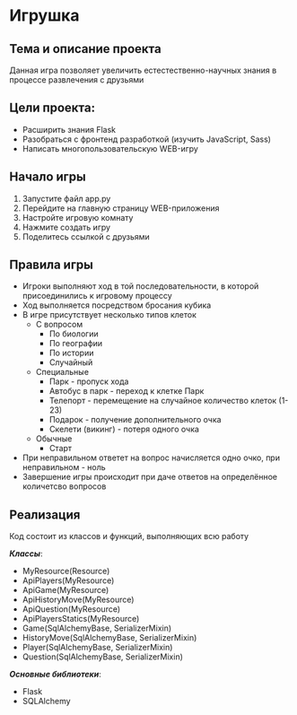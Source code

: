 # Игрушка

## Тема и описание проекта
Данная игра позволяет увеличить естестественно-научных знания в процессе развлечения с друзьями
## Цели проекта:
- Расширить знания Flask
- Разобраться с фронтенд разработкой (изучить JavaScript, Sass)
- Написать многопользовательскую WEB-игру

## Начало игры 
1. Запустите файл app.py
2. Перейдите на главную страницу WEB-приложения
3. Настройте игровую комнату
4. Нажмите создать игру
5. Поделитесь ссылкой с друзьями

## Правила игры
- Игроки выполняют ход в той последовательности, в которой присоединились к игровому процессу
- Ход выполняется посредством бросания кубика
- В игре присутствует несколько типов клеток
  - С вопросом
    - По биологии
    - По географии
    - По истории
    - Случайный
  - Специальные
    - Парк - пропуск хода
    - Автобус в парк - переход к клетке Парк
    - Телепорт - перемещение на случайное количество клеток (1-23)
    - Подарок - получение дополнительного очка
    - Скелети (викинг) - потеря одного очка
  - Обычные
    - Старт
- При неправильном ответет на вопрос начисляется одно очко, при неправильном - ноль
- Завершение игры происходит при даче ответов на определённое количетсво вопросов

## Реализация ##

Код состоит из классов и функций, выполняющих всю работу

_**Классы**_:
- MyResource(Resource)
- ApiPlayers(MyResource)
- ApiGame(MyResource)
- ApiHistoryMove(MyResource)
- ApiQuestion(MyResource)
- ApiPlayersStatics(MyResource)
- Game(SqlAlchemyBase, SerializerMixin)
- HistoryMove(SqlAlchemyBase, SerializerMixin)
- Player(SqlAlchemyBase, SerializerMixin)
- Question(SqlAlchemyBase, SerializerMixin)


_**Основные библиотеки**_:
- Flask
- SQLAlchemy
